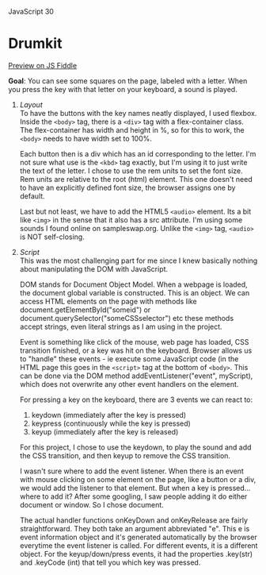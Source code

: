 JavaScript 30

# Drumkit
[Preview on JS Fiddle](https://jsfiddle.net/helaa/go58b10a/show)

**Goal**:
	You can see some squares on the page, labeled with a letter. When you press the key with that letter on your keyboard,
	a sound is played.

1. *Layout*<br>
	 To have the buttons with the key names neatly displayed, I used flexbox. Inside the ``<body>`` tag, there is a ``<div>`` tag with a flex-container class.
	 The flex-container has width and height in %, so for this to work, the ``<body>`` needs to have width set to 100%.

	 Each button then is a div which has an id corresponding to the letter.
	 I'm not sure what use is the ``<kbd>`` tag exactly, but I'm using it to just write the text of the letter. I chose
	 to use the rem units to set the font size. Rem units are relative to the root (html) element. This one doesn't need to
	 have an explicitly defined font size, the browser assigns one by default.

	 Last but not least, we have to add the HTML5 ``<audio>`` element. Its a bit like ``<img>`` in the sense that it
	 also has a src attribute. I'm using some sounds I found online on sampleswap.org. Unlike the ``<img>`` tag, ``<audio>``
	 is NOT self-closing.


2. *Script*<br>
	This was the most challenging part for me since I knew basically nothing about manipulating the DOM
	with JavaScript.

	DOM stands for Document Object Model. When a webpage is loaded, the document global variable is constructed.
	This is an object. We can access HTML elements on the page with methods like
	document.getElementById("someid") or document.querySelector("someCSSselector") etc
	these methods accept strings, even literal strings as I am using in the project.

	Event is something like click of the mouse, web page has loaded, CSS transition finished, or
	a key was hit on the keyboard.
	Browser allows us to "handle" these events - ie execute some JavaScript code (in the HTML page this goes
	in the ``<script>`` tag at the bottom of ``<body>``.
	This can be done via the DOM method addEventListener("event", myScript), which does not overwrite
	any other event handlers on the element.

	For pressing a key on the keyboard, there are 3 events we can react to:
	1. keydown (immediately after the key is pressed)
	2. keypress (continuously while the key is pressed)
	3. keyup (immediately after the key is released)

	For this project, I chose to use the keydown, to play the sound and add the CSS transition, and then
	keyup to remove the CSS transition.

	I wasn't sure where to add the event listener. When there is an event with mouse clicking on some element on the page,
	like a button or a div, we would add the listener to that element.
	But when a key is pressed... where to add it? After some googling, I saw people adding it do either document
	or window. So I chose document.

	The actual handler functions onKeyDown and onKeyRelease are fairly straightforward.
	They both take an argument abbreviated "e". This e is event information object and it's generated automatically
	by the browser everytime the event listener is called. For different events, it is a different object.
	For the keyup/down/press events, it had the properties .key(str) and .keyCode (int) that tell you which key was pressed.
